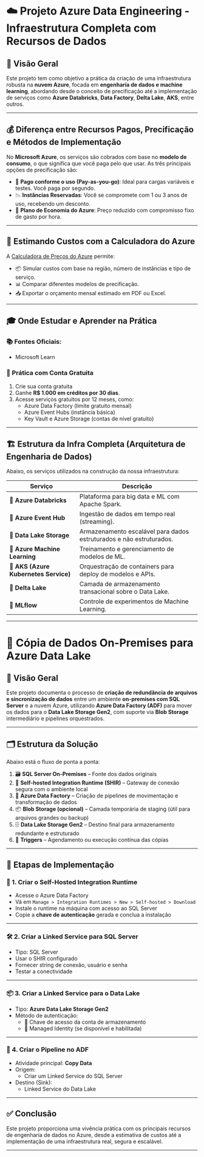 # ☁️ Projeto Azure Data Engineering - Infraestrutura Completa com Recursos de Dados

## 🧭 Visão Geral

Este projeto tem como objetivo a prática da criação de uma infraestrutura robusta na **nuvem Azure**, focada em **engenharia de dados e machine learning**, abordando desde o conceito de precificação até a implementação de serviços como **Azure Databricks**, **Data Factory**, **Delta Lake**, **AKS**, entre outros.

---

## 💰 Diferença entre Recursos Pagos, Precificação e Métodos de Implementação

No **Microsoft Azure**, os serviços são cobrados com base no **modelo de consumo**, o que significa que você paga pelo que usar. As três principais opções de precificação são:

- 🔄 **Pago conforme o uso (Pay-as-you-go)**: Ideal para cargas variáveis e testes. Você paga por segundo.
- 📉 **Instâncias Reservadas**: Você se compromete com 1 ou 3 anos de uso, recebendo um desconto.
- 💼 **Plano de Economia do Azure**: Preço reduzido com compromisso fixo de gasto por hora.

---

## 🧮 Estimando Custos com a Calculadora do Azure

A [Calculadora de Preços do Azure](https://azure.microsoft.com/pt-br/pricing/calculator/) permite:

- 📦 Simular custos com base na região, número de instâncias e tipo de serviço.
- 📊 Comparar diferentes modelos de precificação.
- 📥 Exportar o orçamento mensal estimado em PDF ou Excel.

---

## 🎓 Onde Estudar e Aprender na Prática

### 📚 Fontes Oficiais:
- Microsoft Learn 

### 🧪 Prática com Conta Gratuita
1. Crie sua conta gratuita
2. Ganhe **R$ 1.000 em créditos por 30 dias**.
3. Acesse serviços gratuitos por 12 meses, como:
   - Azure Data Factory (limite gratuito mensal)
   - Azure Event Hubs (instância básica)
   - Key Vault e Azure Storage (contas de nível gratuito)

---

## 🏗️ Estrutura da Infra Completa (Arquitetura de Engenharia de Dados)

Abaixo, os serviços utilizados na construção da nossa infraestrutura:

| Serviço | Descrição |
|--------|-----------|
| 🔷 **Azure Databricks** | Plataforma para big data e ML com Apache Spark. |
| 📡 **Azure Event Hub** | Ingestão de dados em tempo real (streaming). |
| 💾 **Data Lake Storage** | Armazenamento escalável para dados estruturados e não estruturados. |
| 🧠 **Azure Machine Learning** | Treinamento e gerenciamento de modelos de ML. |
| 🐳 **AKS (Azure Kubernetes Service)** | Orquestração de containers para deploy de modelos e APIs. |
| 🌊 **Delta Lake** | Camada de armazenamento transacional sobre o Data Lake. |
| 🔁 **MLflow** | Controle de experimentos de Machine Learning. |

---

# 🔁 Cópia de Dados On-Premises para Azure Data Lake

## 🧭 Visão Geral

Este projeto documenta o processo de **criação de redundância de arquivos e sincronização de dados** entre um ambiente **on-premises com SQL Server** e a nuvem Azure, utilizando **Azure Data Factory (ADF)** para mover os dados para o **Data Lake Storage Gen2**, com suporte via **Blob Storage** intermediário e pipelines orquestrados.

---

## 🗂️ Estrutura da Solução

Abaixo está o fluxo de ponta a ponta:

1. 🗃️ **SQL Server On-Premises** – Fonte dos dados originais  
2. 🔗 **Self-hosted Integration Runtime (SHIR)** – Gateway de conexão segura com o ambiente local  
3. 🧪 **Azure Data Factory** – Criação de pipelines de movimentação e transformação de dados  
4. 📦 **Blob Storage (opcional)** – Camada temporária de staging (útil para arquivos grandes ou backup)  
5. 🗄️ **Data Lake Storage Gen2** – Destino final para armazenamento redundante e estruturado  
6. 🔁 **Triggers** – Agendamento ou execução contínua das cópias  

---

## 🧱 Etapas de Implementação

### 🔌 1. Criar o **Self-Hosted Integration Runtime**

- Acesse o Azure Data Factory  
- Vá em `Manage > Integration Runtimes > New > Self-hosted > Download`  
- Instale o runtime na máquina com acesso ao SQL Server  
- Copie a **chave de autenticação** gerada e conclua a instalação  

---

### 🛠️ 2. Criar a **Linked Service para SQL Server**

- Tipo: SQL Server  
- Usar o SHIR configurado  
- Fornecer string de conexão, usuário e senha  
- Testar a conectividade  

---

### 📦 3. Criar a **Linked Service para o Data Lake**

- Tipo: **Azure Data Lake Storage Gen2**  
- Método de autenticação:
  - 🔑 Chave de acesso da conta de armazenamento  
  - 🔐 Managed Identity (se disponível e habilitada)  

---

### 🔁 4. Criar o **Pipeline no ADF**

- Atividade principal: **Copy Data**  
- Origem:
  - Criar um Linked Service do SQL Server    
- Destino (Sink):
  - Linked Service do Data Lake   

---

## ✅ Conclusão

Este projeto proporciona uma vivência prática com os principais recursos de engenharia de dados no Azure, desde a estimativa de custos até a implementação de uma infraestrutura real, segura e escalável.

---
